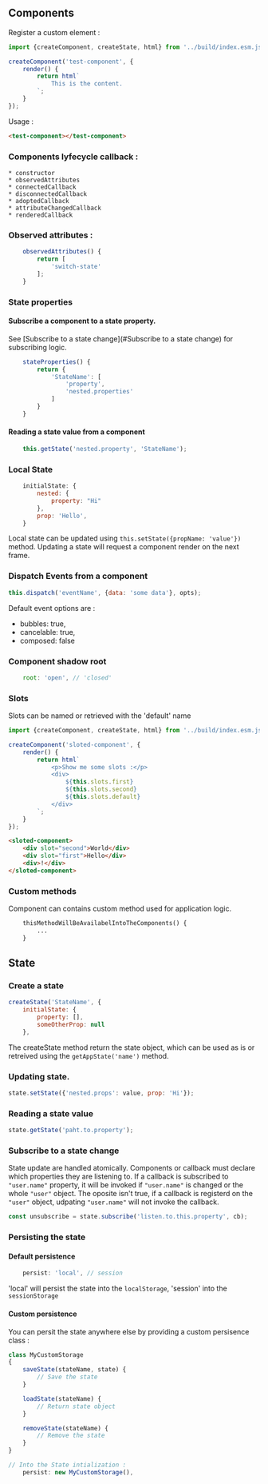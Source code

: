 ## Components

Register a custom element :

```javascript
import {createComponent, createState, html} from '../build/index.esm.js';

createComponent('test-component', {
    render() {
        return html`
            This is the content.
        `;
    }
});
```
Usage :

```html
<test-component></test-component>
```

### Components lyfecycle callback :

    * constructor
    * observedAttributes
    * connectedCallback
    * disconnectedCallback
    * adoptedCallback
    * attributeChangedCallback
    * renderedCallback


### Observed attributes :

```javascript
    observedAttributes() {
        return [
            'switch-state'
        ];
    }
```

### State properties

#### Subscribe a component to a state property.

See [Subscribe to a state change](#Subscribe to a state change) for subscribing logic.

```javascript
    stateProperties() {
        return {
            'StateName': [
                'property',
                'nested.properties'
            ]
        }
    }
```

#### Reading a state value from a component

```javascript
    this.getState('nested.property', 'StateName');
```

### Local State

```javascript
    initialState: {
        nested: {
            property: "Hi"
        },
        prop: 'Hello',
    }
```

Local state can be updated using `this.setState({propName: 'value'})` method. Updating a state will request a component render on the next frame.


### Dispatch Events from a component
```javascript
this.dispatch('eventName', {data: 'some data'}, opts);
```

Default event options are :
 * bubbles: true,
 * cancelable: true,
 * composed: false

### Component shadow root

```javascript
    root: 'open', // 'closed'
```

### Slots

Slots can be named or retrieved with the 'default' name

```javascript
import {createComponent, createState, html} from '../build/index.esm.js';

createComponent('sloted-component', {
    render() {
        return html`
            <p>Show me some slots :</p>
            <div>
                ${this.slots.first}
                ${this.slots.second}
                ${this.slots.default}
            </div>
        `;
    }
});
```

```html
<sloted-component>
    <div slot="second">World</div>
    <div slot="first">Hello</div>
    <div>!</div>
</sloted-component>
```

### Custom methods

Component can contains custom method used for application logic.

```html
    thisMethodWillBeAvailabelIntoTheComponents() {
        ...
    }
```

## State

### Create a state

```javascript
createState('StateName', {
    initialState: {
        property: [],
        someOtherProp: null
    },
```

The createState method return the state object, which can be used as is or retreived using the `getAppState('name')` method.

### Updating state.

```javascript
state.setState({'nested.props': value, prop: 'Hi'});
```

### Reading a state value

```javascript
state.getState('paht.to.property');
```

### Subscribe to a state change

State update are handled atomically. Components or callback must declare which properties they are listening to. If a callback is subscribed to `"user.name"` property, it will be invoked if `"user.name"` is changed or the whole `"user"` object. The oposite isn't true, if a callback is registerd on the `"user"` object, udpating `"user.name"` will not invoke the callback.

```javascript
const unsubscribe = state.subscribe('listen.to.this.property', cb);
```

### Persisting the state

#### Default persistence

```javascript
    persist: 'local', // session
```

'local' will persist the state into the `localStorage`, 'session' into the `sessionStorage`

#### Custom persistence

You can persit the state anywhere else by providing a custom persisence class :


```javascript
class MyCustomStorage
{
    saveState(stateName, state) {
        // Save the state
    }

    loadState(stateName) {
        // Return state object
    }

    removeState(stateName) {
        // Remove the state
    }
}

// Into the State intialization :
    persist: new MyCustomStorage(),
```
